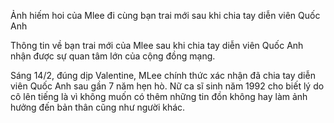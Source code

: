 Ảnh hiếm hoi của Mlee đi cùng bạn trai mới sau khi chia tay diễn viên Quốc Anh

Thông tin về bạn trai mới của Mlee sau khi chia tay diễn viên Quốc Anh nhận được sự quan tâm lớn của cộng đồng mạng. 



Sáng 14/2, đúng dịp Valentine, MLee chính thức xác nhận đã chia tay diễn viên Quốc Anh sau gần 7 năm hẹn hò. Nữ ca sĩ sinh năm 1992 cho biết lý do cô lên tiếng là vì không muốn có thêm những tin đồn không hay làm ảnh hưởng đến bản thân cũng như người khác. 
